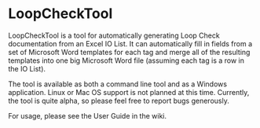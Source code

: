 # LoopCheckTool
LoopCheckTool is a tool for automatically generating Loop Check documentation from an Excel IO List. It can automatically fill in fields from a set of Microsoft Word templates for each tag and merge all of the resulting templates into one big Microsoft Word file (assuming each tag is a row in the IO List).

The tool is available as both a command line tool and as a Windows application. Linux or Mac OS support is not planned at this time. Currently, the tool is quite alpha, so please feel free to report bugs generously.

For usage, please see the User Guide in the wiki.

